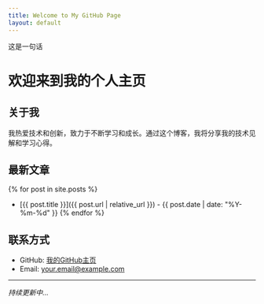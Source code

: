 ```yaml
---
title: Welcome to My GitHub Page
layout: default
---
```


这是一句话

# 欢迎来到我的个人主页

## 关于我
我热爱技术和创新，致力于不断学习和成长。通过这个博客，我将分享我的技术见解和学习心得。

## 最新文章
{% for post in site.posts %}
* [{{ post.title }}]({{ post.url | relative_url }}) - {{ post.date | date: "%Y-%m-%d" }}
{% endfor %}

## 联系方式
- GitHub: [我的GitHub主页](https://github.com/yourusername)
- Email: your.email@example.com

---
*持续更新中...*
